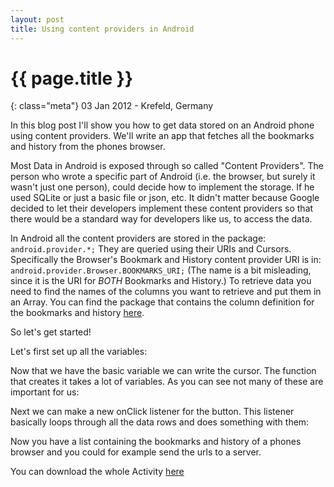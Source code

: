 ```yaml
---
layout: post
title: Using content providers in Android
---
```


# {{ page.title }}

{: class="meta"} 03 Jan 2012 - Krefeld, Germany

In this blog post I'll show you how to get data stored on an Android phone using content providers.
We'll write an app that fetches all the bookmarks and history from the phones browser.

Most Data in Android is exposed through so called "Content Providers". The person who wrote a specific part of Android (i.e. the browser, but surely it wasn't just one person), could decide how to implement the storage. If he used SQLite or just a basic file or json, etc. It didn't matter because Google decided to let their developers implement these content providers so that there would be a standard way for developers like us, to access the data.

In Android all the content providers are stored in the package: <code>android.provider.*;</code>
They are queried using their URIs and Cursors.
Specifically the Browser's Bookmark and History content provider URI is in: <code>android.provider.Browser.BOOKMARKS_URI;</code>
(The name is a bit misleading, since it is the URI for <i>BOTH</i> Bookmarks and History.)
To retrieve data you need to find the names of the columns you want to retrieve and put them in an Array.
You can find the package that contains the column definition for the bookmarks and history <a href="http://developer.android.com/reference/android/provider/Browser.BookmarkColumns.html">here</a>.
<p>So let's get started!</p>
Let's first set up all the variables:

<script src="https://gist.github.com/1554163.js?file=variables.java">
</script>

Now that we have the basic variable we can write the cursor. The function that creates it takes a lot of
variables. As you can see not many of these are important for us:

<script src="https://gist.github.com/1554163.js?file=cursor.java">
</script>

Next we can make a new onClick listener for the button. This listener basically loops
through all the data rows and does something with them:

<script src="https://gist.github.com/1554163.js?file=onclicklistener.java">
</script>

Now you have a list containing the bookmarks and history of a phones browser and you could for example send the urls to a server.

<p>You can download the whole Activity <a href="https://raw.github.com/gist/1554163/7a0b4101462d4e0685289e6c0920b7e5c8d490a7/activity.java">here</a></p>